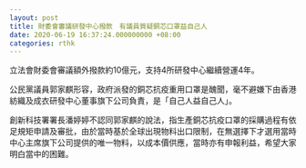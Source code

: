 ```yaml
---
layout: post
title: 財委會審議研發中心撥款　有議員質疑銅芯口罩益自己人
date: 2020-06-19 16:37:24.000000000 +08:00
categories: rthk
---
```


立法會財委會審議額外撥款約10億元，支持4所研發中心繼續營運4年。

公民黨議員郭家麒形容，政府派發的銅芯抗疫重用口罩是醜聞，毫不避嫌下由香港紡織及成衣研發中心董事旗下公司負責，是「自己人益自己人」。

創新科技署署長潘婷婷不認同郭家麒的說法，指生產銅芯抗疫口罩的採購過程有依足規矩申請及審批，由於當時基於全球出現物料出口限制，在無選擇下才選用當時中心主席旗下公司提供的唯一物料，以成本價供應，當時亦有申報利益，希望大家明白當中的困難。

